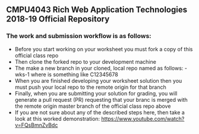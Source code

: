 ## CMPU4043 Rich Web Application Technologies 2018-19 Official Repository

### The work and submission workflow is as follows:

- Before you start working on your worksheet you must fork a copy of this official class repo
- Then clone the forked repo to your development machine
- The make a new branch in your cloned, local repo named as follows: <student-id>-wks-1 where <student-id> is something like C12345678
- When you are finished developing your worksheet solution then you must push your local repo to the remote origin for that branch 
- Finally, when you are submitting your solution for grading, you will generate a pull request (PR) requesting that your branc is merged with the remote origin master branch of the official class repo above
- If you are not sure about any of the described steps here, then take a look at this worked demonstration: https://www.youtube.com/watch?v=FQsBmnZvBdc
